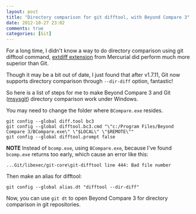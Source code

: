 ```yaml
---
layout: post
title: "Directory comparison for git difftool, with Beyond Compare 3"
date: 2012-10-27 23:02
comments: true
categories: [Git]
---
```


For a long time, I didn't know a way to do directory comparison using git difftool command,
[extdiff extension](http://mercurial.selenic.com/wiki/ExtdiffExtension) from
Mercurial did perform much more superior than Git.

Though it may be a bit out of date, I just found that after v1.7.11, Git now supports
directory comparison through `--dir-diff` option, fantastic!

So here is a list of steps for me to make Beyond Compare 3 and Git
([msysgit](http://code.google.com/p/msysgit/downloads/list)) directory comparison
work under Windows.

You may need to change the folder where `BCompare.exe` resides.

```
git config --global diff.tool bc3
git config --global difftool.bc3.cmd "\"c:/Program Files/Beyond Compare 3/BCompare.exe\" \"$LOCAL\" \"$REMOTE\""
git config --global difftool.prompt false
```

**NOTE**
Instead of `bcomp.exe`, using `BCompare.exe`, because I've found `bcomp.exe` returns
too early, which cause an error like this:

```
...Git/libexec/git-core\git-difftool line 444: Bad file number
```

Then make an alias for difftool:

```
git config --global alias.dt "difftool --dir-diff"
```

Now, you can use `git dt` to open Beyond Compare 3 for directory comparison in git repositories.
